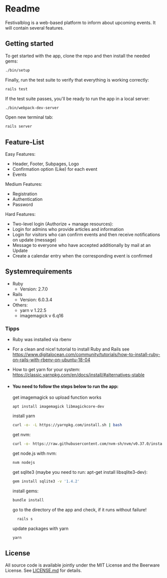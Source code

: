 # Readme

Festivalblog is a web-based platform to inform about upcoming events. It will contain several features.

## Getting started

To get started with the app, clone the repo and then install the needed gems:

```bash
./bin/setup
```

Finally, run the test suite to verify that everything is working correctly:

```bash
rails test
```

If the test suite passes, you'll be ready to run the app in a local server:

```bash
./bin/webpack-dev-server
```

Open new terminal tab:

```bash
rails server
```

## Feature-List

Easy Features:
* Header, Footer, Subpages, Logo
* Confirmation option (Like) for each event
* Events

Medium Features:
* Registration
* Authentication
* Password

Hard Features:

* Two-level login (Authorize + manage resources):
* Login for admins who provide articles and information
* Login for visitors who can confirm events and then receive notifications on update (message)
* Message to everyone who have accepted additionally by mail at an Update
* Create a calendar entry when the corresponding event is confirmed

## Systemrequirements
* Ruby
    * Version: 2.7.0
* Rails
    * Version: 6.0.3.4
* Others:
    * yarn v 1.22.5
    * imagemagick v 6.q16

### Tipps
* Ruby was installed via rbenv
* For a clean and nice! tutorial to install Ruby and Rails see https://www.digitalocean.com/community/tutorials/how-to-install-ruby-on-rails-with-rbenv-on-ubuntu-18-04
* How to get yarn for your system: https://classic.yarnpkg.com/en/docs/install/#alternatives-stable


* #### You need to follow the steps below to run the app:
  get imagemagick so upload function works
  ```
  apt install imagemagick libmagickcore-dev
  ```
  install yarn
  ```bash
  curl -o- -L https://yarnpkg.com/install.sh | bash
  ```
  get nvm:
  ```bash
  curl -o- https://raw.githubusercontent.com/nvm-sh/nvm/v0.37.0/install.sh | bash
  ```
  get node.js with nvm:
  ```bash
  nvm nodejs
  ```
  get sqlite3 (maybe you need to run: apt-get install libsqlite3-dev):
  ```bash
  gem install sqlite3 -v '1.4.2'
  ```
  install gems:
  ```bash
  bundle install
  ```
  go to the directory of the app and check, if it runs without failure!
  ```bash
    rails s
    ```
  update packages with yarn
  ```bash
  yarn
  ```

## License
All source code is available jointly under the MIT License and the Beerware License. See
[LICENSE.md](LICENSE.md) for details.
